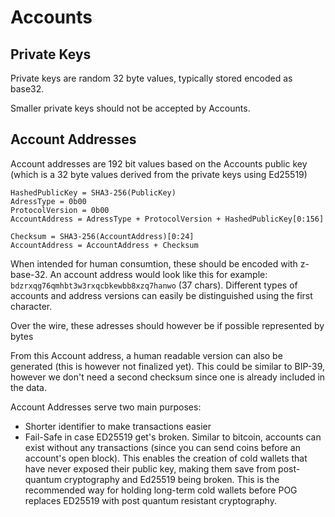 # Accounts

## Private Keys

Private keys are random 32 byte values, typically stored encoded as base32.

Smaller private keys should not be accepted by Accounts.

## Account Addresses

Account addresses are 192 bit values based on the Accounts public key (which is a 32 byte values derived from the private keys using Ed25519)

```
HashedPublicKey = SHA3-256(PublicKey)
AdressType = 0b00
ProtocolVersion = 0b00
AccountAddress = AdressType + ProtocolVersion + HashedPublicKey[0:156]

Checksum = SHA3-256(AccountAddress)[0:24]
AccountAddress = AccountAddress + Checksum
```

When intended for human consumtion, these should be encoded with z-base-32.
An account address would look like this for example: `bdzrxqg76qmhbt3w3rxqcbkewbb8xzq7hanwo` (37 chars).
Different types of accounts and address versions can easily be distinguished using the first character.

Over the wire, these adresses should however be if possible represented by bytes

From this Account address, a human readable version can also be generated (this is however not finalized yet).
This could be similar to BIP-39, however we don't need a second checksum since one is already included in the data.

Account Addresses serve two main purposes:

- Shorter identifier to make transactions easier
- Fail-Safe in case ED25519 get's broken. Similar to bitcoin, accounts can exist without any transactions (since you can send coins before an account's open block). This enables the creation of cold wallets that have never exposed their public key, making them save from post-quantum cryptography and Ed25519 being broken. This is the recommended way for holding long-term cold wallets before POG replaces ED25519 with post quantum resistant cryptography.
